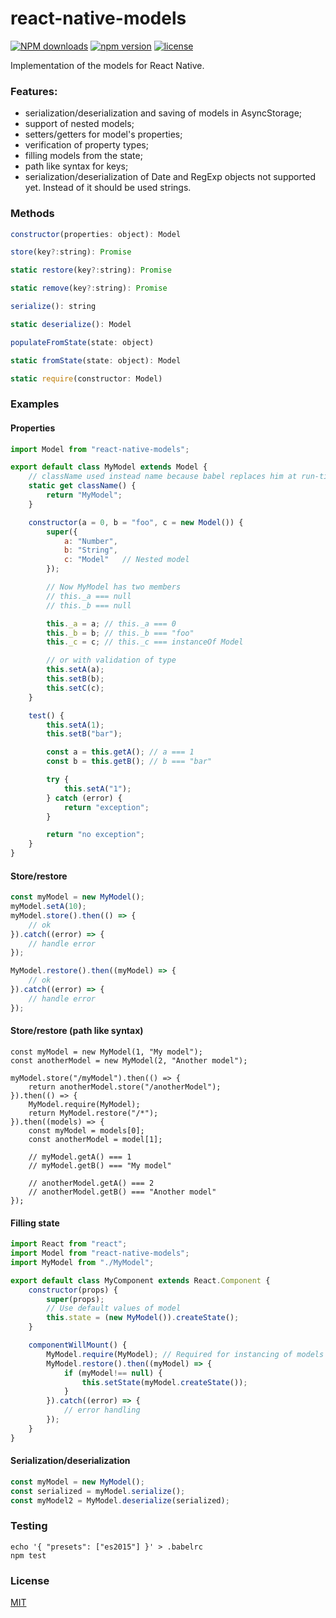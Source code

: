 # react-native-models
[![NPM downloads](http://img.shields.io/npm/dm/react-native-models.svg?style=flat&label=npm%20downloads)](https://npmjs.org/package/react-native-models)
[![npm version](https://badge.fury.io/js/react-native-models.svg)](http://badge.fury.io/js/react-native-models)
[![license](https://img.shields.io/npm/l/react-native-models.svg)](https://opensource.org/licenses/MIT)

Implementation of the models for React Native.

### Features:
- serialization/deserialization and saving of models in AsyncStorage;
- support of nested models;
- setters/getters for model's properties;
- verification of property types;
- filling models from the state;
- path like syntax for keys;
- serialization/deserialization of Date and RegExp objects not supported yet. Instead of it should be used strings.

### Methods
```javascript
constructor(properties: object): Model
```

```javascript
store(key?:string): Promise
```

```javascript
static restore(key?:string): Promise
```

```javascript
static remove(key?:string): Promise
```

```javascript
serialize(): string
```

```javascript
static deserialize(): Model
```

```javascript
populateFromState(state: object)
```

```javascript
static fromState(state: object): Model
```

```javascript
static require(constructor: Model)
```

### Examples

#### Properties
```javascript
import Model from "react-native-models";

export default class MyModel extends Model {
    // className used instead name because babel replaces him at run-time.
    static get className() {
        return "MyModel";
    }

    constructor(a = 0, b = "foo", c = new Model()) {
        super({
            a: "Number",
            b: "String",
            c: "Model"   // Nested model
        });

        // Now MyModel has two members
        // this._a === null
        // this._b === null

        this._a = a; // this._a === 0
        this._b = b; // this._b === "foo"
        this._c = c; // this._c === instanceOf Model

        // or with validation of type
        this.setA(a);
        this.setB(b);
        this.setC(c);
    }

    test() {
        this.setA(1);
        this.setB("bar");

        const a = this.getA(); // a === 1
        const b = this.getB(); // b === "bar"

        try {
            this.setA("1");
        } catch (error) {
            return "exception";
        }

        return "no exception";
    }
}
```

#### Store/restore
```javascript
const myModel = new MyModel();
myModel.setA(10);
myModel.store().then(() => {
    // ok
}).catch((error) => {
    // handle error
});

MyModel.restore().then((myModel) => {
    // ok
}).catch((error) => {
    // handle error
});
```

#### Store/restore (path like syntax)
```
const myModel = new MyModel(1, "My model");
const anotherModel = new MyModel(2, "Another model");

myModel.store("/myModel").then(() => {
    return anotherModel.store("/anotherModel");
}).then(() => {
    MyModel.require(MyModel);
    return MyModel.restore("/*");
}).then((models) => {
    const myModel = models[0];
    const anotherModel = model[1];

    // myModel.getA() === 1
    // myModel.getB() === "My model"

    // anotherModel.getA() === 2
    // anotherModel.getB() === "Another model"
});
```

#### Filling state

```javascript
import React from "react";
import Model from "react-native-models";
import MyModel from "./MyModel";

export default class MyComponent extends React.Component {
    constructor(props) {
        super(props);
        // Use default values of model
        this.state = (new MyModel()).createState();
    }

    componentWillMount() {
        MyModel.require(MyModel); // Required for instancing of models objects.
        MyModel.restore().then((myModel) => {
            if (myModel!== null) {
                this.setState(myModel.createState());
            }
        }).catch((error) => {
            // error handling
        });
    }
}
```

#### Serialization/deserialization
```javascript
const myModel = new MyModel();
const serialized = myModel.serialize();
const myModel2 = MyModel.deserialize(serialized);
```

### Testing
```
echo '{ "presets": ["es2015"] }' > .babelrc
npm test
```

### License
[MIT](https://opensource.org/licenses/MIT)